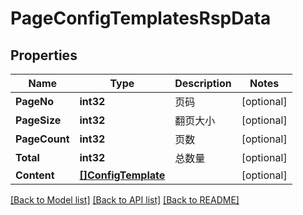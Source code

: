 # PageConfigTemplatesRspData

## Properties

Name | Type | Description | Notes
------------ | ------------- | ------------- | -------------
**PageNo** | **int32** | 页码 | [optional] 
**PageSize** | **int32** | 翻页大小 | [optional] 
**PageCount** | **int32** | 页数 | [optional] 
**Total** | **int32** | 总数量 | [optional] 
**Content** | [**[]ConfigTemplate**](ConfigTemplate.md) |  | [optional] 

[[Back to Model list]](../README.md#documentation-for-models) [[Back to API list]](../README.md#documentation-for-api-endpoints) [[Back to README]](../README.md)


